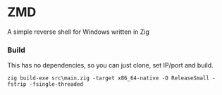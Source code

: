 # ZMD
A simple reverse shell for Windows written in Zig
### Build
This has no dependencies, so you can just clone, set IP/port and build.
```
zig build-exe src\main.zig -target x86_64-native -O ReleaseSmall -fstrip -fsingle-threaded
```
